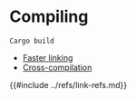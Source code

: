 # Compiling

`Cargo build`

- [Faster linking](compiling/faster_linking.md)
- [Cross-compilation](compiling/cross_compilation.md)

{{#include ../refs/link-refs.md}}
